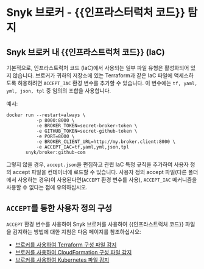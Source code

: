 # Snyk 브로커 - {{인프라스터럭처 코드}} 탐지

## **Snyk 브로커 내 {{인프라스트럭처 코드}} (IaC)**

기본적으로, 인프라스트럭처 코드 (IaC)에서 사용되는 일부 파일 유형은 활성화되어 있지 않습니다. 브로커가 귀하의 저장소에 있는 Terraform과 같은 IaC 파일에 액세스하도록 허용하려면 `ACCEPT_IAC` 환경 변수를 추가할 수 있습니다. 이 변수에는 `tf, yaml, yml, json, tpl` 중 임의의 조합을 사용합니다.

예시:

```
docker run --restart=always \
           -p 8000:8000 \
           -e BROKER_TOKEN=secret-broker-token \
           -e GITHUB_TOKEN=secret-github-token \
           -e PORT=8000 \
           -e BROKER_CLIENT_URL=http://my.broker.client:8000 \
           -e ACCEPT_IAC=tf,yaml,yml,json,tpl
       snyk/broker:github-com
```

그렇지 않을 경우, `accept.json`을 편집하고 관련 IaC 특정 규칙을 추가하여 사용자 정의 accept 파일을 컨테이너에 로드할 수 있습니다. 사용자 정의 accept 파일(다른 폴더에서 사용하는 경우)이 사용된다면(`ACCEPT` 환경 변수를 사용), `ACCEPT_IAC` 메커니즘을 사용할 수 없다는 점에 유의하십시오.

## `ACCEPT`를 통한 사용자 정의 구성

`ACCEPT` 환경 변수를 사용하여 Snyk 브로커를 사용하여 {{인프라스트럭처 코드}} 파일을 감지하는 방법에 대한 지침은 다음 페이지를 참조하십시오:

* [브로커를 사용하여 Terraform 구성 파일 감지](detecting-terraform-configuration-files-using-snyk-broker-custom.md)
* [브로커를 사용하여 CloudFormation 구성 파일 감지](detecting-cloudformation-configuration-files-using-snyk-broker-custom.md)
* [브로커를 사용하여 Kubernetes 파일 감지](detecting-kubernetes-configuration-files-using-a-broker.md)